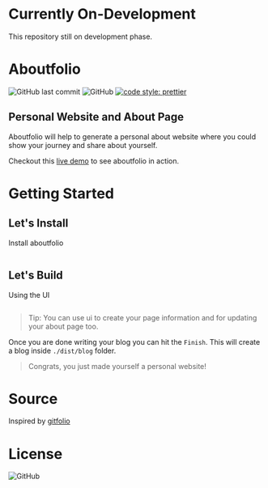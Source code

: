# Currently On-Development
This repository still on development phase.

# Aboutfolio
![GitHub last commit](https://img.shields.io/github/last-commit/dewabuanam/aboutfolio.svg?style=popout-square)
![GitHub](https://img.shields.io/github/license/dewabuanam/aboutfolio.svg?style=popout-square)
[![code style: prettier](https://img.shields.io/badge/code_style-prettier-ff69b4.svg?style=flat-square)](https://github.com/prettier/prettier)

## Personal Website and About Page
Aboutfolio will help to generate a personal about website where you could show your journey and share about yourself.

Checkout this [live demo](https://dewabuanam.com/) to see aboutfolio in action.


# Getting Started

## Let's Install

Install aboutfolio

```sh

```

## Let's Build

Using the UI

```sh

```

> Tip: You can use ui to create your page information and for updating your about page too. 

Once you are done writing your blog you can hit the `Finish`. This will create a blog inside `./dist/blog` folder.

> Congrats, you just made yourself a personal website!


# Source
Inspired by [gitfolio](https://github.com/imfunniee/gitfolio)


# License
![GitHub](https://img.shields.io/github/license/dewabuanam/aboutfolio.svg?style=popout-square)
